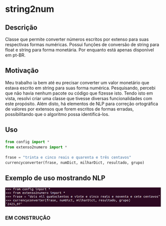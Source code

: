 # string2num

## Descrição
Classe que permite converter números escritos por extenso para suas respectivas formas numéricas. Possui funções de conversão de string para float e string para forma monetária. Por enquanto está apenas disponível em pt-BR.

## Motivação
Meu trabalho ia bem até eu precisar converter um valor monetário que estava escrito em string para suas forma numérica. Pesquisando, percebi que não havia nenhum pacote ou código que fizesse isto. Tendo isto em vista, resolvi criar uma classe que tivesse diversas funcionalidades com este propósito. Além disto, há elementos de NLP para correção ortográfica de valores por extensos que forem escritos de formas erradas, possibilitando que o algoritmo possa identificá-los.

## Uso

```python
from config import *
from extenso2numero import *

frase = "trinta e cinco reais e quarenta e três centavos"
currencyconverter(frase, numDict, milharDict, resultado, grupo)
```
## Exemplo de uso mostrando NLP
![alt text](https://github.com/ClaDavid/string2num/blob/master/string2numexample.png "string2num example usage")

### EM CONSTRUÇÃO
